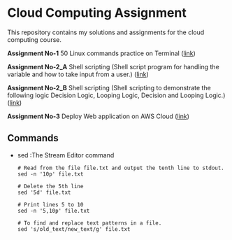 # Cloud Computing Assignment

This repository contains my solutions and assignments for the cloud computing course.


**Assignment No-1** 50 Linux commands practice on Terminal    ([link](https://github.com/AniketP04/CCA-Assgn./blob/main/A1CCA.pdf))

**Assignment No-2_A** Shell scripting (Shell script program for handling the variable and how to take input from a user.)    ([link](https://github.com/AniketP04/CCA-Assignment/blob/main/CCA2_1.pdf))

**Assignment No-2_B** Shell scripting (Shell scripting to demonstrate the following logic Decision Logic, Looping Logic, Decision and Looping Logic.)    ([link](https://github.com/AniketP04/CCA-Assignment/blob/main/CCA2_2.pdf))  

**Assignment No-3** Deploy Web application on AWS Cloud    ([link](https://github.com/AniketP04/CCA-Assignment/blob/main/CCA_3.pdf))

## Commands

- sed    :The Stream Editor command
  ``` code
  # Read from the file file.txt and output the tenth line to stdout.
  sed -n '10p' file.txt  

  # Delete the 5th line
  sed '5d' file.txt  

  # Print lines 5 to 10
  sed -n '5,10p' file.txt 

  # To find and replace text patterns in a file.
  sed 's/old_text/new_text/g' file.txt  

  ```
  
  
